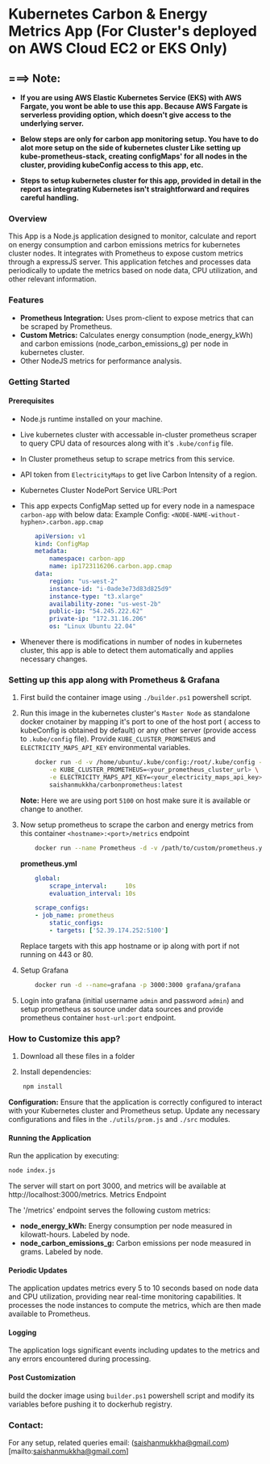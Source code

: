 ﻿# Kubernetes Carbon & Energy Metrics App (For Cluster's deployed on AWS Cloud EC2 or EKS Only)

## ===> Note:

- **If you are using AWS Elastic Kubernetes Service (EKS) with AWS Fargate, you wont be able to use this app. Because AWS Fargate is serverless providing option, which doesn't give access to the underlying server.**

- **Below steps are only for carbon app monitoring setup. You have to do alot more setup on the side of kubernetes cluster Like setting up kube-prometheus-stack, creating configMaps' for all nodes in the cluster, providing kubeConfig access to this app, etc.**

- **Steps to setup kubernetes cluster for this app, provided in detail in the report as integrating Kubernetes isn't straightforward and requires careful handling.**

### Overview

This App  is a Node.js application designed to monitor, calculate and report on energy consumption and carbon emissions metrics for kubernetes cluster nodes. It integrates with Prometheus to expose custom metrics through a expressJS server. This application fetches and processes data periodically to update the metrics based on node data, CPU utilization, and other relevant information.

### Features

- **Prometheus Integration:** Uses prom-client to expose metrics that can be scraped by Prometheus.
- **Custom Metrics:** Calculates energy consumption (node_energy_kWh) and carbon emissions (node_carbon_emissions_g) per node in kubernetes cluster.
- Other NodeJS metrics for performance analysis.

### Getting Started

#### Prerequisites

- Node.js runtime installed on your machine.
- Live kubernetes cluster with accessable in-cluster prometheus scraper to query CPU data of resources along with it's `.kube/config` file.
- In Cluster prometheus setup to scrape metrics from this service.
- API token from `ElectricityMaps` to get live Carbon Intensity of a region.
- Kubernetes Cluster NodePort Service URL:Port
- This app expects ConfigMap setted up for every node in a namespace `carbon-app` with below data:
    Example Config: `<NODE-NAME-without-hyphen>.carbon.app.cmap`
    
    ```yaml
        apiVersion: v1
        kind: ConfigMap
        metadata:
            namespace: carbon-app
            name: ip1723116206.carbon.app.cmap
        data:
            region: "us-west-2"
            instance-id: "i-0ade3e73d83d825d9"
            instance-type: "t3.xlarge"
            availability-zone: "us-west-2b"
            public-ip: "54.245.222.62"
            private-ip: "172.31.16.206"
            os: "Linux Ubuntu 22.04"
    ```

- Whenever there is modifications in number of nodes in kubernetes cluster, this app is able to detect them automatically and applies necessary changes.

### Setting up this app along with Prometheus & Grafana

1. First build the container image using `./builder.ps1` powershell script.

2. Run this image in the kubernetes cluster's `Master Node` as standalone docker cnotainer by mapping it's port to one of the host port ( access to kubeConfig is obtained by default) or any other server (provide access to `.kube/config` file). Provide `KUBE_CLUSTER_PROMETHEUS` and `ELECTRICITY_MAPS_API_KEY` environmental variables.

    ```bash
        docker run -d -v /home/ubuntu/.kube/config:/root/.kube/config -it -p 5100:3000 \
            -e KUBE_CLUSTER_PROMETHEUS=<your_prometheus_cluster_url> \
            -e ELECTRICITY_MAPS_API_KEY=<your_electricity_maps_api_key> \
            saishanmukkha/carbonprometheus:latest
    ```
    **Note:** Here we are using port `5100` on host make sure it is available or change to another.
3. Now setup prometheus to scrape the carbon and energy metrics from this container `<hostname>:<port>/metrics` endpoint
    ```bash
        docker run --name Prometheus -d -v /path/to/custom/prometheus.yml:/opt/bitnami/prometheus/conf/prometheus.yml bitnami/prometheus:latest
    ```

    **prometheus.yml**
    ```yaml
        global:
            scrape_interval:     10s
            evaluation_interval: 10s

        scrape_configs:
        - job_name: prometheus
            static_configs:
            - targets: ['52.39.174.252:5100']
    ```

    Replace targets with this app hostname or ip along with port if not running on 443 or 80.
3. Setup Grafana 
    ```bash
        docker run -d --name=grafana -p 3000:3000 grafana/grafana
    ```
4. Login into grafana (initial username `admin` and password `admin`) and setup prometheus as source under data sources and provide prometheus container `host-url:port` endpoint.

### How to Customize this app?
1. Download all these files in a folder

2. Install dependencies:

```bash
    npm install
```

**Configuration:** Ensure that the application is correctly configured to interact with your Kubernetes cluster and Prometheus setup. Update any necessary configurations and files in the `./utils/prom.js` and `./src` modules.

#### Running the Application

Run the application by executing:

```bash
node index.js
```

The server will start on port 3000, and metrics will be available at http://localhost:3000/metrics.
Metrics Endpoint

The '/metrics' endpoint serves the following custom metrics:

- **node_energy_kWh:** Energy consumption per node measured in kilowatt-hours. Labeled by node.
- **node_carbon_emissions_g:** Carbon emissions per node measured in grams. Labeled by node.

#### Periodic Updates

The application updates metrics every 5 to 10 seconds based on node data and CPU utilization, providing near real-time monitoring capabilities. It processes the node instances to compute the metrics, which are then made available to Prometheus.

#### Logging

The application logs significant events including updates to the metrics and any errors encountered during processing.

#### Post Customization

build the docker image using `builder.ps1` powershell script and modify its variables before pushing it to dockerhub registry.


### Contact:

For any setup, related queries email: (saishanmukkha@gmail.com)[mailto:saishanmukkha@gmail.com]


